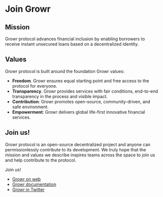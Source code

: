 # Join Growr
## Mission
Growr protocol advances financial inclusion by enabling borrowers to receive instant unsecured loans based on a decentralized identity.
## Values
Growr protocol is built around the foundation Growr values:
- **Freedom**. Growr ensures equal starting point and free access to the protocol for everyone.
- **Transparency**. Growr provides services with fair conditions, end-to-end transparency in the process and visible impact.
- **Contribution**: Growr promotes open-source, community-driven, and safe environment.
- **Empowerment**: Growr delivers global life-first innovative financial services.

## Join us!
Growr protocol is an open-source decentralized project and anyone can permissionlessly contribute to its development.
We truly hope that the mission and values we describe inspires teams across the space to join us and help contribute to the protocol.

Join us!
- [Growr on web](https://www.growr.xyz/protocol/index.html)
- [Growr documentation](https://github.com/growr-xyz/growr-documentation)
- [Growr in Twitter](link)
  
